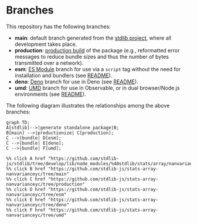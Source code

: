 <!--

@license Apache-2.0

Copyright (c) 2022 The Stdlib Authors.

Licensed under the Apache License, Version 2.0 (the "License");
you may not use this file except in compliance with the License.
You may obtain a copy of the License at

    http://www.apache.org/licenses/LICENSE-2.0

Unless required by applicable law or agreed to in writing, software
distributed under the License is distributed on an "AS IS" BASIS,
WITHOUT WARRANTIES OR CONDITIONS OF ANY KIND, either express or implied.
See the License for the specific language governing permissions and
limitations under the License.

-->

# Branches

This repository has the following branches:

-   **main**: default branch generated from the [stdlib project][stdlib-url], where all development takes place.
-   **production**: [production build][production-url] of the package (e.g., reformatted error messages to reduce bundle sizes and thus the number of bytes transmitted over a network).
-   **esm**: [ES Module][esm-url] branch for use via a `script` tag without the need for installation and bundlers (see [README][esm-readme]).
-   **deno**: [Deno][deno-url] branch for use in Deno (see [README][deno-readme]).
-   **umd**: [UMD][umd-url] branch for use in Observable, or in dual browser/Node.js environments (see [README][umd-readme]).

The following diagram illustrates the relationships among the above branches:

```mermaid
graph TD;
A[stdlib]-->|generate standalone package|B;
B[main] -->|productionize| C[production];
C -->|bundle| D[esm];
C -->|bundle| E[deno];
C -->|bundle| F[umd];

%% click A href "https://github.com/stdlib-js/stdlib/tree/develop/lib/node_modules/%40stdlib/stats/array/nanvarianceyc"
%% click B href "https://github.com/stdlib-js/stats-array-nanvarianceyc/tree/main"
%% click C href "https://github.com/stdlib-js/stats-array-nanvarianceyc/tree/production"
%% click D href "https://github.com/stdlib-js/stats-array-nanvarianceyc/tree/esm"
%% click E href "https://github.com/stdlib-js/stats-array-nanvarianceyc/tree/deno"
%% click F href "https://github.com/stdlib-js/stats-array-nanvarianceyc/tree/umd"
```

[stdlib-url]: https://github.com/stdlib-js/stdlib/tree/develop/lib/node_modules/%40stdlib/stats/array/nanvarianceyc
[production-url]: https://github.com/stdlib-js/stats-array-nanvarianceyc/tree/production
[deno-url]: https://github.com/stdlib-js/stats-array-nanvarianceyc/tree/deno
[deno-readme]: https://github.com/stdlib-js/stats-array-nanvarianceyc/blob/deno/README.md
[umd-url]: https://github.com/stdlib-js/stats-array-nanvarianceyc/tree/umd
[umd-readme]: https://github.com/stdlib-js/stats-array-nanvarianceyc/blob/umd/README.md
[esm-url]: https://github.com/stdlib-js/stats-array-nanvarianceyc/tree/esm
[esm-readme]: https://github.com/stdlib-js/stats-array-nanvarianceyc/blob/esm/README.md